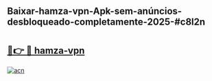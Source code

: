 ## Baixar-hamza-vpn-Apk-sem-anúncios-desbloqueado-completamente-2025-#c8l2n

# <h2><a href="https://ainizakaria.my?title=hamza-vpn&ref=20M">🔗👉 🔴 hamza-vpn</a></h2>

[![acn](https://github.com/user-attachments/assets/0f9c940e-d8b0-45ae-aac7-cd30a18b3e1c)](https://ainizakaria.my?title=hamza-vpn&ref=20M)

